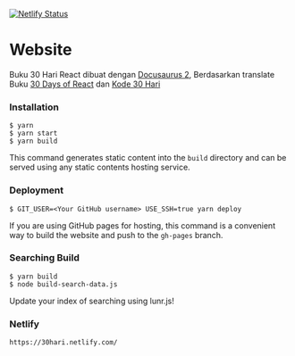 [![Netlify Status](https://api.netlify.com/api/v1/badges/e2614683-9c74-4ae0-89dc-59ed5e6b818b/deploy-status)](https://app.netlify.com/sites/30hari/deploys)

# Website

Buku 30 Hari React dibuat dengan [Docusaurus 2](https://v2.docusaurus.io/), Berdasarkan translate Buku [30 Days of React](https://github.com/fullstackreact/30-days-of-react) dan [Kode 30 Hari](https://github.com/topidesta/30hariCode)

### Installation

```
$ yarn
$ yarn start
$ yarn build
```

This command generates static content into the `build` directory and can be served using any static contents hosting service.

### Deployment

```
$ GIT_USER=<Your GitHub username> USE_SSH=true yarn deploy
```

If you are using GitHub pages for hosting, this command is a convenient way to build the website and push to the `gh-pages` branch.

### Searching Build

```
$ yarn build
$ node build-search-data.js
```

Update your index of searching using lunr.js!

### Netlify

```
https://30hari.netlify.com/
```
